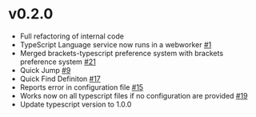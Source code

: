 # v0.2.0

* Full refactoring of internal code
* TypeScript Language service now runs in a webworker [#1](https://github.com/fdecampredon/brackets-typescript/issues/1)
* Merged brackets-typescript preference system with brackets preference system [#21](https://github.com/fdecampredon/brackets-typescript/issues/21)
* Quick Jump [#9](https://github.com/fdecampredon/brackets-typescript/issues/9)
* Quick Find Definiton [#17](https://github.com/fdecampredon/brackets-typescript/issues/17)
* Reports error in configuration file [#15](https://github.com/fdecampredon/brackets-typescript/issues/15)
* Works now on all typescript files if no configuration are provided [#19](https://github.com/fdecampredon/brackets-typescript/issues/19)
* Update typescript version to 1.0.0

